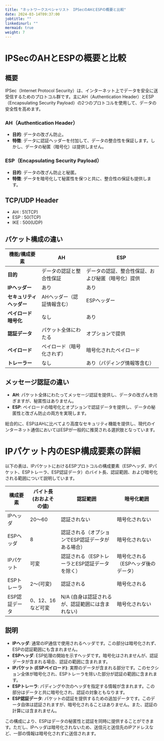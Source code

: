 ```yaml
---
title: "ネットワークスペシャリスト　IPSecのAHとESPの概要と比較"
date: 2024-03-14T09:37:00
jobtitle: ""
linkedinurl: ""
mermaid: true
weight: 7
---
```


# IPSecのAHとESPの概要と比較

## 概要

IPSec（Internet Protocol Security）は、インターネット上でデータを安全に送受信するためのプロトコル群です。主にAH（Authentication Header）とESP（Encapsulating Security Payload）の2つのプロトコルを使用して、データの安全性を高めます。

### AH（Authentication Header）

- **目的**: データの改ざん防止。
- **特徴**: データに認証ヘッダーを付加して、データの整合性を保証します。しかし、データの秘匿（暗号化）は提供しません。

### ESP（Encapsulating Security Payload）

- **目的**: データの改ざん防止と秘匿。
- **特徴**: データを暗号化して秘匿性を保つと共に、整合性の保証も提供します。

## TCP/UDP Header

- AH : 51(TCP)
- ESP : 50(TCP)
- IKE : 500(UDP)

## パケット構成の違い

| 機能/構成要素       | AH                             | ESP                                       |
|-------------------|-------------------------------|-------------------------------------------|
| **目的**             | データの認証と整合性保証          | データの認証、整合性保証、および秘匿（暗号化）提供 |
| **IPヘッダー**         | あり                          | あり                                      |
| **セキュリティヘッダー** | AHヘッダー（認証情報含む）          | ESPヘッダー                               |
| **ペイロード暗号化**    | なし                          | あり                                      |
| **認証データ**        | パケット全体にわたる           | オプションで提供                          |
| **ペイロード**        | ペイロード（暗号化されず）        | 暗号化されたペイロード                    |
| **トレーラー**         | なし                          | あり（パディング情報等含む）                |

## メッセージ認証の違い

- **AH**: パケット全体にわたってメッセージ認証を提供し、データの改ざんを防ぎますが、秘匿性はありません。
- **ESP**: ペイロードの暗号化とオプションで認証データを提供し、データの秘匿性と改ざん防止の両方を実現します。

総合的に、ESPはAHに比べてより高度なセキュリティ機能を提供し、現代のインターネット通信においてはESPが一般的に推奨される選択肢となっています。

# IPパケット内のESP構成要素の詳細

以下の表は、IPパケットにおけるESPプロトコルの構成要素（ESPヘッダ、IPパケット、ESPトレーラ、ESP認証データ）のバイト長、認証範囲、および暗号化される範囲について説明しています。

| 構成要素       | バイト長 (おおよその値) | 認証範囲                                             | 暗号化範囲                         |
|--------------|---------------------|--------------------------------------------------|------------------------------|
| IPヘッダ       | 20〜60              | 認証されない                                         | 暗号化されない                    |
| ESPヘッダ      | 8                   | 認証される（オプションでESP認証データがある場合）              | 暗号化されない                    |
| IPパケット     | 可変                | 認証される（ESPトレーラとESP認証データを除く）                 | 暗号化される（ESPヘッダ後のデータ）  |
| ESPトレーラ    | 2〜(可変)           | 認証される                                            | 暗号化される                        |
| ESP認証データ  | 0、12、16 など可変     | N/A (自身は認証されるが、認証範囲には含まれない)             | 暗号化されない                    |

## 説明

- **IPヘッダ**: 通常のIP通信で使用されるヘッダです。この部分は暗号化されず、ESPの認証範囲にも含まれません。
- **ESPヘッダ**: ESP処理の開始を示すヘッダです。暗号化はされませんが、認証データが含まれる場合、認証の範囲に含まれます。
- **IPパケット (ESPペイロード)**: 実際のデータが含まれる部分です。このセクション全体が暗号化され、ESPトレーラを除いた部分が認証の範囲に含まれます。
- **ESPトレーラ**: パディングや次のヘッダを指定する情報が含まれます。この部分はデータと共に暗号化され、認証の対象ともなります。
- **ESP認証データ**: パケットの認証を提供するための追加データです。このデータ自体は認証されますが、暗号化されることはありません。また、認証の計算には含まれません。

この構成により、ESPはデータの秘匿性と認証を同時に提供することができます。ただし、IPヘッダは暗号化されないため、送信元と送信先のIPアドレスなど、一部の情報は暗号化されずに送信されます。
